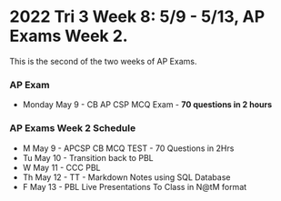 # 2022 Tri 3 Week 8: 5/9 - 5/13, AP Exams Week 2.
This is the second of the two weeks of AP Exams.
### AP Exam
*  Monday May 9 - CB AP CSP MCQ Exam - **70 questions in 2 hours** 

###  AP Exams Week 2 Schedule 
* M May 9 - APCSP CB MCQ TEST - 70 Questions in 2Hrs
* Tu May 10 - Transition back to PBL
* W May 11 -  CCC PBL
* Th May 12 - TT - Markdown Notes using SQL Database
* F May 13 - PBL Live Presentations To Class in N@tM format


